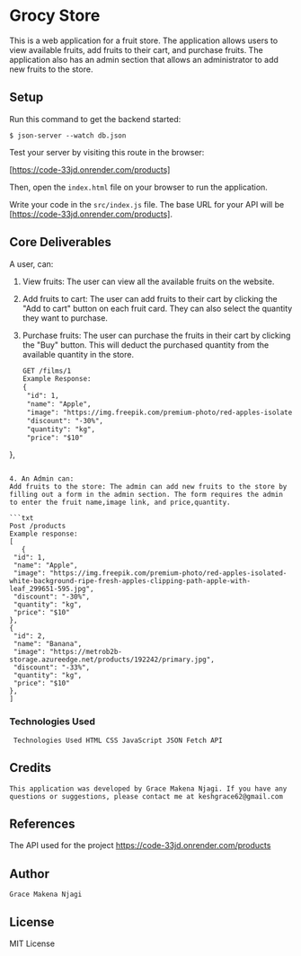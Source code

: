 # Grocy Store
This is a web application for a fruit store. The application allows users to view available fruits, add fruits to their cart, and purchase fruits. The application also has an admin section that allows an administrator to add new fruits to the store.

## Setup

Run this command to get the backend started:

```console
$ json-server --watch db.json
```

Test your server by visiting this route in the browser:

[https://code-33jd.onrender.com/products]

Then, open the `index.html` file on your browser to run the application.

Write your code in the `src/index.js` file. The base URL for your API will be
[https://code-33jd.onrender.com/products].

## Core Deliverables

 A user, can:

1. View fruits: The user can view all the available fruits on the website.

2. Add fruits to cart: The user can add fruits to their cart by clicking the "Add to cart" button on each fruit card. They can also select the quantity they want to purchase.

3. Purchase fruits: The user can purchase the fruits in their cart by clicking the "Buy" button. This will deduct the purchased   quantity from the available quantity in the store.

   ```txt
   GET /films/1
   Example Response:
   {
    "id": 1,
    "name": "Apple",
    "image": "https://img.freepik.com/premium-photo/red-apples-isolated-white-background-ripe-fresh-apples-clipping-path-apple-with-leaf_299651-595.jpg",
    "discount": "-30%",
    "quantity": "kg",
    "price": "$10"
  },
   ```

4. An Admin can:
 Add fruits to the store: The admin can add new fruits to the store by filling out a form in the admin section. The form requires the admin to enter the fruit name,image link, and price,quantity.

   ```txt
   Post /products
   Example response:
   [
      {
    "id": 1,
    "name": "Apple",
    "image": "https://img.freepik.com/premium-photo/red-apples-isolated-white-background-ripe-fresh-apples-clipping-path-apple-with-leaf_299651-595.jpg",
    "discount": "-30%",
    "quantity": "kg",
    "price": "$10"
  },
  {
    "id": 2,
    "name": "Banana",
    "image": "https://metrob2b-storage.azureedge.net/products/192242/primary.jpg",
    "discount": "-33%",
    "quantity": "kg",
    "price": "$10"
  },
   ]
   ```



### Technologies Used

     Technologies Used HTML CSS JavaScript JSON Fetch API 

## Credits

    This application was developed by Grace Makena Njagi. If you have any questions or suggestions, please contact me at keshgrace62@gmail.com

## References
   The API used for the project https://code-33jd.onrender.com/products

## Author
    Grace Makena Njagi
## License 
   MIT License

